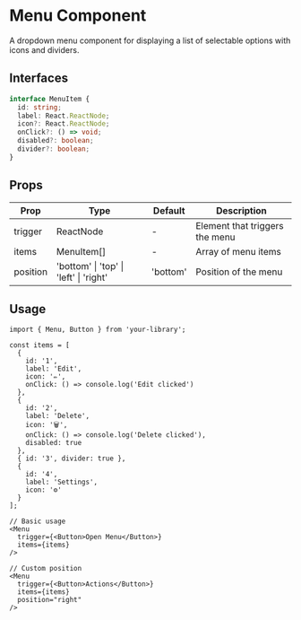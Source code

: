 # Menu Component

A dropdown menu component for displaying a list of selectable options with icons and dividers.

## Interfaces

```typescript
interface MenuItem {
  id: string;
  label: React.ReactNode;
  icon?: React.ReactNode;
  onClick?: () => void;
  disabled?: boolean;
  divider?: boolean;
}
```

## Props

| Prop | Type | Default | Description |
|------|------|---------|-------------|
| trigger | ReactNode | - | Element that triggers the menu |
| items | MenuItem[] | - | Array of menu items |
| position | 'bottom' \| 'top' \| 'left' \| 'right' | 'bottom' | Position of the menu |

## Usage

```tsx
import { Menu, Button } from 'your-library';

const items = [
  {
    id: '1',
    label: 'Edit',
    icon: '✏️',
    onClick: () => console.log('Edit clicked')
  },
  {
    id: '2',
    label: 'Delete',
    icon: '🗑️',
    onClick: () => console.log('Delete clicked'),
    disabled: true
  },
  { id: '3', divider: true },
  {
    id: '4',
    label: 'Settings',
    icon: '⚙️'
  }
];

// Basic usage
<Menu
  trigger={<Button>Open Menu</Button>}
  items={items}
/>

// Custom position
<Menu
  trigger={<Button>Actions</Button>}
  items={items}
  position="right"
/>
```